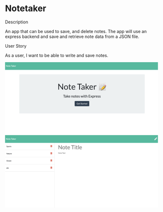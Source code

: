 # Notetaker

Description

An app that can be used to save, and delete notes.
The app will use an express backend and save and retrieve note data from a JSON file.

User Story

As a user, I want to be able to write and save notes.



![Intro](./Screenshot1.PNG)
![main](./Screenshot.PNG)
